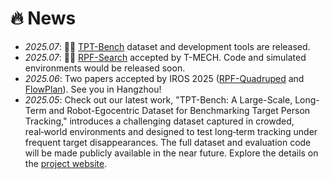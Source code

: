 # 🔥 News
- *2025.07*: 🥳🥳 [TPT-Bench](https://medlartea.github.io/tpt-bench/) dataset and development tools are released.
- *2025.07*: 🎉🎉 [RPF-Search](https://medlartea.github.io/rpf-search/) accepted by T-MECH. Code and simulated environments would be released soon.
- *2025.06*: Two papers accepted by IROS 2025 ([RPF-Quadruped](https://medlartea.github.io/rpf-quadruped/) and [FlowPlan](https://instruction-following-project.github.io/)). See you in Hangzhou!
- *2025.05*: Check out our latest work, "TPT-Bench: A Large-Scale, Long-Term and Robot-Egocentric Dataset for Benchmarking Target Person Tracking," introduces a challenging dataset captured in crowded, real‑world environments and designed to test long‑term tracking under frequent target disappearances. The full dataset and evaluation code will be made publicly available in the near future. Explore the details on the [project website](https://medlartea.github.io/tpt-bench/).
